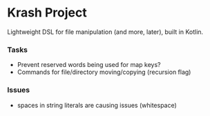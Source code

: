Krash Project
=============

Lightweight DSL for file manipulation (and more, later), built in Kotlin.

### Tasks

 - Prevent reserved words being used for map keys?
 - Commands for file/directory moving/copying (recursion flag)

### Issues

 - spaces in string literals are causing issues (whitespace)